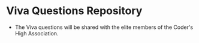 # Viva Questions Repository

- The Viva questions will be shared with the elite members of the Coder's High Association.
